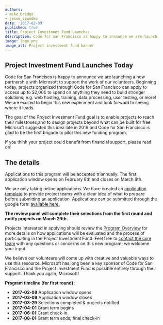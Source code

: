 ```yaml
---
authors:
- mike_bridge
- jesse_szwedko
date: '2017-02-09'
published: true
title: Project Investment Fund Launches
description: Code for San Francisco is happy to announce we are launching a new partnership with Microsoft to support the work of our volunteers. Beginning today, projects organized through Code for San Francisco can apply to access up to $2,000 to spend on anything they need to build stronger solutions; e.g. web hosting, training, data processing, user testing, or more! We are excited to begin this new experiment and look forward to seeing where it leads.
image: logo.png
image_alt: Project investment fund banner
---
```


## Project Investment Fund Launches Today

Code for San Francisco is happy to announce we are launching a new partnership with Microsoft to support the work of our volunteers. Beginning today, projects organized through Code for San Francisco can apply to access up to $2,000 to spend on anything they need to build stronger solutions; e.g. web hosting, training, data processing, user testing, or more! We are excited to begin this new experiment and look forward to seeing where it leads.

The goal of the Project Investment Fund goal is to enable projects to reach their milestones,and to design projects beyond what can be built for free. Microsoft suggested this idea late in 2016 and Code for San Francisco is glad to be the first brigade to pilot this new funding program. 

If you think your project could benefit from financial support, please read on!

## The details
Applications to this program will be accepted triannually. The first application window opens on February 8th and closes on March 8th.

We are only taking online applications. We have created an [application template](https://docs.google.com/document/d/1HLT9ytbFtmnw6UAk2j0JI5vgmIY3_m2o88bsgcpnlbo/edit) to provide project teams with a clear idea of what to prepare before submitting an application. Applications can be submitted through the google form [available here.](https://docs.google.com/forms/d/e/1FAIpQLSd_TMVKYkSH4X0kssx-9_VnOkuUgH-wwdYwCoKLSTeCiOzx3w/viewform?c=0&w=1)

**The review panel will complete their selections from the first round and notify projects on March 29th.**

Projects interested in applying should review the [Program Overview](https://docs.google.com/document/d/1C2kpmXhWzd_4kauy3sZhCWKBtHHKfv4fTHICjgMIMjc/edit#heading=h.6qz9rr99awes) for more details on how applications will be evaluated and the process of participating in the Project Investment Fund. Feel free to [contact the core team](mail-to:coreteam@codeforsanfrancisco.org) with any questions or concerns on this new program; we welcome your input.

We believe our volunteers will come up with creative and valuable ways to use this resource. Microsoft has long been a key sponsor of Code for San Francisco and the Project Investment Fund is possible entirely through their support. Thank you again, Microsoft! 

**Program timeline (for first round):**

- **2017-02-08** Application window opens
- **2017-03-08** Application window closes
- **2017-03-29** Selections completed & projects notified
- **2017-04-01** Grant term begins
- **2017-06-01** Grant check-in
- **2017-08-01** Grant term ends; final check-in

